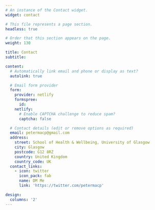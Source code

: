 ```yaml
---
# An instance of the Contact widget.
widget: contact

# This file represents a page section.
headless: true

# Order that this section appears on the page.
weight: 130

title: Contact
subtitle:

content:
  # Automatically link email and phone or display as text?
  autolink: true

  # Email form provider
  form:
    provider: netlify
    formspree:
      id:
    netlify:
      # Enable CAPTCHA challenge to reduce spam?
      captcha: false

  # Contact details (edit or remove options as required)
  email: petermacp@gmail.com
  address:
    street: School of Health & Wellbeing, University of Glasgow
    city: Glasgow
    postcode: G12 8RZ
    country: United Kingdom
    country_code: UK
  contact_links:
    - icon: twitter
      icon_pack: fab
      name: DM Me
      link: 'https://twitter.com/petermacp'

design:
  columns: '2'
---
```

